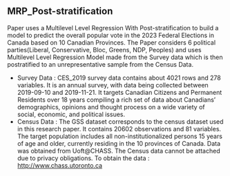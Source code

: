 ## MRP_Post-stratification

Paper uses a Multilevel Level Regression With Post-stratification to build a model to predict the overall popular vote in the 2023 Federal Elections in Canada based on 10 Canadian Provinces. The Paper considers 6 political parties(Liberal, Conservative, Bloc, Greens, NDP, Peoples) and uses Multilevel Level Regression Model made from the Survey data which is then postratified to an unrepresentative sample from the Census Data. 

- Survey  Data : CES_2019 survey data contains about 4021 rows and 278 variables. It is an annual survey, with data being collected between 2019-09-10 and 2019-11-21. It targets Canadian Citizens and Permanent Residents over 18 years compiling a rich set of data about Canadians’ demographics, opinions and thought process on a wide variety of social, economic, and political issues.
- Census Data : The GSS dataset corresponds to the census dataset used in this research paper. It contains 20602 observations and 81 variables. The target population includes all non-institutionalized persons 15 years of age and older, currently residing in the 10 provinces of Canada. Data was obtained from Uoft@CHASS. The Census data cannot be attached due to privacy obligations. To obtain the data : http://www.chass.utoronto.ca



